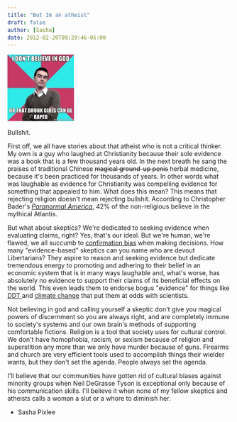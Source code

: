 ```yaml
---
title: "But Im an atheist"
draft: false
author: [Sasha]
date: 2012-02-20T09:29:46-05:00
---
```


![I don't believe in God - or that drunk girls can be raped](/uploads/2012/02/136425631-150x150.jpg)

Bullshit.

First off, we all have stories about that atheist who is not a critical thinker. My own is a guy who laughed at Christianity because their sole evidence was a book that is a few thousand years old. In the next breath he sang the praises of traditional Chinese <del>magical ground-up penis</del> herbal medicine, because it's been practiced for thousands of years. In other words what was laughable as evidence for Christianity was compelling evidence for something that appealed to him. What does this mean? This means that rejecting religion doesn't mean rejecting bullshit. According to Christopher Bader's [_Paranormal America_](http://www.amazon.com/gp/product/0814791352/ref=as_li_ss_tl?ie=UTF8&amp;tag=sashasdenofiniqu&amp;linkCode=as2&amp;camp=1789&amp;creative=390957&amp;creativeASIN=0814791352), 42% of the non-religious believe in the mythical Atlantis.

But what about skeptics? We're dedicated to seeking evidence when evaluating claims, right? Yes, that's our ideal. But we're human, we're flawed, we all succumb to [confirmation bias](http://en.wikipedia.org/wiki/Confirmation_bias) when making decisions. How many "evidence-based" skeptics can you name who are devout Libertarians? They aspire to reason and seeking evidence but dedicate tremendous energy to promoting and adhering to their belief in an economic system that is in many ways laughable and, what's worse, has absolutely no evidence to support their claims of its beneficial effects on the world. This even leads them to endorse bogus "evidence" for things like [DDT ](http://scienceblogs.com/insolence/2010/11/skeptoid_disappoints.php)and [climate change](http://www.sherwinarnott.org/politics/questions-for-michael-shermer/) that put them at odds with scientists.

Not believing in god and calling yourself a skeptic don't give you magical powers of discernment so you are always right, and are completely immune to society's systems and our own brain's methods of supporting comfortable fictions. Religion is a tool that society uses for cultural control. We don't have homophobia, racism, or sexism because of religion and superstition any more than we only have murder because of guns. Firearms and church are very efficient tools used to accomplish things their wielder wants, but they don't set the agenda. People always set the agenda.

I'll believe that our communities have gotten rid of cultural biases against minority groups when Neil DeGrasse Tyson is exceptional only because of his communication skills. I'll believe it when none of my fellow skeptics and atheists calls a woman a slut or a whore to diminish her.

- Sasha Pixlee